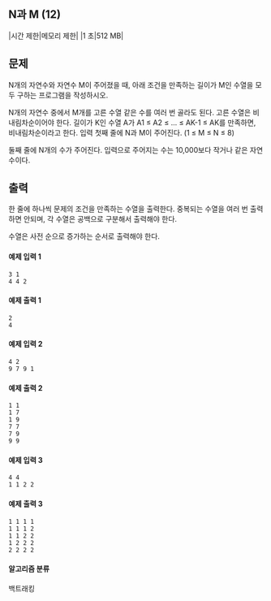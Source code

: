 ## N과 M (12)
|시간 제한|메모리 제한|
|1 초|512 MB|

## 문제
N개의 자연수와 자연수 M이 주어졌을 때, 아래 조건을 만족하는 길이가 M인 수열을 모두 구하는 프로그램을 작성하시오.

N개의 자연수 중에서 M개를 고른 수열
같은 수를 여러 번 골라도 된다.
고른 수열은 비내림차순이어야 한다.
길이가 K인 수열 A가 A1 ≤ A2 ≤ ... ≤ AK-1 ≤ AK를 만족하면, 비내림차순이라고 한다.
입력
첫째 줄에 N과 M이 주어진다. (1 ≤ M ≤ N ≤ 8)

둘째 줄에 N개의 수가 주어진다. 입력으로 주어지는 수는 10,000보다 작거나 같은 자연수이다.

## 출력
한 줄에 하나씩 문제의 조건을 만족하는 수열을 출력한다. 중복되는 수열을 여러 번 출력하면 안되며, 각 수열은 공백으로 구분해서 출력해야 한다.

수열은 사전 순으로 증가하는 순서로 출력해야 한다.

#### 예제 입력 1 
```
3 1
4 4 2
```
#### 예제 출력 1 
```
2
4
```

#### 예제 입력 2 
```
4 2
9 7 9 1
```
#### 예제 출력 2 
```
1 1
1 7
1 9
7 7
7 9
9 9
```

#### 예제 입력 3 
```
4 4
1 1 2 2
```
#### 예제 출력 3 
```
1 1 1 1
1 1 1 2
1 1 2 2
1 2 2 2
2 2 2 2
```

#### 알고리즘 분류

백트래킹